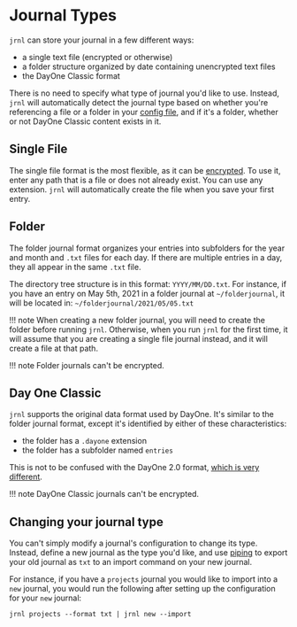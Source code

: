 <!-- Copyright (C) 2012-2021 jrnl contributors
     License: https://www.gnu.org/licenses/gpl-3.0.html -->
# Journal Types
`jrnl` can store your journal in a few different ways:

 - a single text file (encrypted or otherwise)
 - a folder structure organized by date containing unencrypted text files
 - the DayOne Classic format

There is no need to specify what type of journal you'd like to use. Instead,
`jrnl` will automatically detect the journal type based on whether you're
referencing a file or a folder in your [config file](advanced.md),
and if it's a folder, whether or not DayOne Classic content exists in it.

## Single File
The single file format is the most flexible, as it can be [encrypted](encryption.md).
To use it, enter any path that is a file or does not already exist. You can
use any extension. `jrnl` will automatically create the file when you save
your first entry.

## Folder
The folder journal format organizes your entries into subfolders for the year
and month and `.txt` files for each day. If there are multiple entries in a day,
they all appear in the same `.txt` file.

The directory tree structure is in this format: `YYYY/MM/DD.txt`. For instance, if
you have an entry on May 5th, 2021 in a folder journal at `~/folderjournal`, it will
be located in: `~/folderjournal/2021/05/05.txt`

!!! note
When creating a new folder journal, you will need to create the folder before running
`jrnl`. Otherwise, when you run `jrnl` for the first time, it will assume that you
are creating a single file journal instead, and it will create a file at that path.

!!! note
Folder journals can't be encrypted.

## Day One Classic
`jrnl` supports the original data format used by DayOne. It's similar to the folder
journal format, except it's identified by either of these characteristics:

* the folder has a `.dayone` extension
* the folder has a subfolder named `entries`

This is not to be confused with the DayOne 2.0 format, [which is very different](https://help.dayoneapp.com/en/articles/1187337-day-one-classic-is-retired).

!!! note
DayOne Classic journals can't be encrypted.

## Changing your journal type
You can't simply modify a journal's configuration to change its type. Instead,
define a new journal as the type you'd like, and use
[piping](https://en.wikipedia.org/wiki/Redirection_(computing)#Piping)
to export your old journal as `txt` to an import command on your new journal.

For instance, if you have a `projects` journal you would like to import into
a `new` journal, you would run the following after setting up the configuration
for your `new` journal:
```
jrnl projects --format txt | jrnl new --import
```
